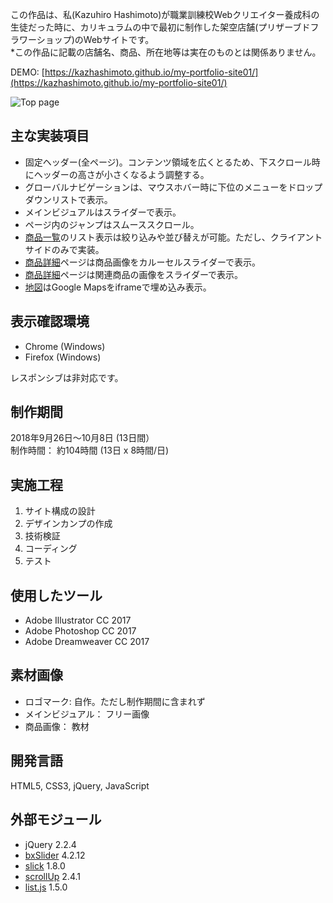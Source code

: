 この作品は、私(Kazuhiro Hashimoto)が職業訓練校Webクリエイター養成科の生徒だった時に、カリキュラムの中で最初に制作した架空店舗(プリザーブドフラワーショップ)のWebサイトです。\
&ast;この作品に記載の店舗名、商品、所在地等は実在のものとは関係ありません。

DEMO: [https://kazhashimoto.github.io/my-portfolio-site01/](https://kazhashimoto.github.io/my-portfolio-site01/)

![Top page](https://user-images.githubusercontent.com/50348276/57937873-d9f2b180-7901-11e9-8b69-78fe135d203d.png)

## 主な実装項目
- 固定ヘッダー(全ページ)。コンテンツ領域を広くとるため、下スクロール時にヘッダーの高さが小さくなるよう調整する。
- グローバルナビゲーションは、マウスホバー時に下位のメニューをドロップダウンリストで表示。
- メインビジュアルはスライダーで表示。
- ページ内のジャンプはスムーススクロール。
- [商品一覧](https://kazhashimoto.github.io/my-portfolio-site01/product-list.html)のリスト表示は絞り込みや並び替えが可能。ただし、クライアントサイドのみで実装。
- [商品詳細](https://kazhashimoto.github.io/my-portfolio-site01/product-a002.html)ページは商品画像をカルーセルスライダーで表示。
- [商品詳細](https://kazhashimoto.github.io/my-portfolio-site01/product-a002.html)ページは関連商品の画像をスライダーで表示。
- [地図](https://kazhashimoto.github.io/my-portfolio-site01/location.html)はGoogle Mapsをiframeで埋め込み表示。

## 表示確認環境
- Chrome (Windows)
- Firefox (Windows)

レスポンシブは非対応です。

## 制作期間
2018年9月26日〜10月8日 (13日間）\
制作時間： 約104時間 (13日 x 8時間/日)

## 実施工程
1. サイト構成の設計
2. デザインカンプの作成
3. 技術検証
4. コーディング
5. テスト

## 使用したツール
- Adobe Illustrator CC 2017
- Adobe Photoshop CC 2017
- Adobe Dreamweaver CC 2017

## 素材画像
- ロゴマーク: 自作。ただし制作期間に含まれず
- メインビジュアル： フリー画像
- 商品画像： 教材

## 開発言語
HTML5, CSS3, jQuery, JavaScript

## 外部モジュール
- jQuery 2.2.4
- [bxSlider](https://bxslider.com/) 4.2.12
- [slick](https://kenwheeler.github.io/slick/) 1.8.0
- [scrollUp](https://markgoodyear.com/labs/scrollup/) 2.4.1
- [list.js](https://listjs.com/) 1.5.0
